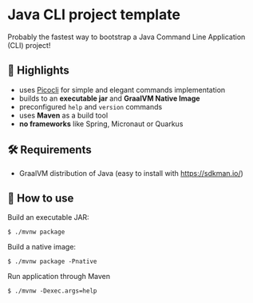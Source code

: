 # Java CLI project template

Probably the fastest way to bootstrap a Java Command Line Application (CLI) project!

## 🤩 Highlights

- uses [Picocli](https://picocli.info/) for simple and elegant commands implementation
- builds to an **executable jar** and **GraalVM Native Image**
- preconfigured `help` and `version` commands
- uses **Maven** as a build tool
- **no frameworks** like Spring, Micronaut or Quarkus

## 🛠 Requirements

- GraalVM distribution of Java (easy to install with https://sdkman.io/)

## 🤔 How to use

Build an executable JAR:

```
$ ./mvnw package
```

Build a native image:

```
$ ./mvnw package -Pnative
```

Run application through Maven

```
$ ./mvnw -Dexec.args=help
```
